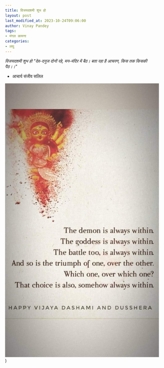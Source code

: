 ```yaml
---
title: विजयदशमी शुभ हो
layout: post
last_modified_at: 2023-10-24T09:06:00
author: Vinay Pandey
tags:
- मंगल कामना
categories:
- लघु
---
```

*विजयदशमी शुभ हो*
_"देव-दनुज दोनों रहे,_
_मन-मंदिर में बैठ।_
_बता रहा है आचरण,_
_किस तक किसकी पैठ।।"_
 - आचार्य संजीव सलिल


![IMG-20231024-WA0005.jpg](/images/IMG-20231024-WA0005.jpg))

